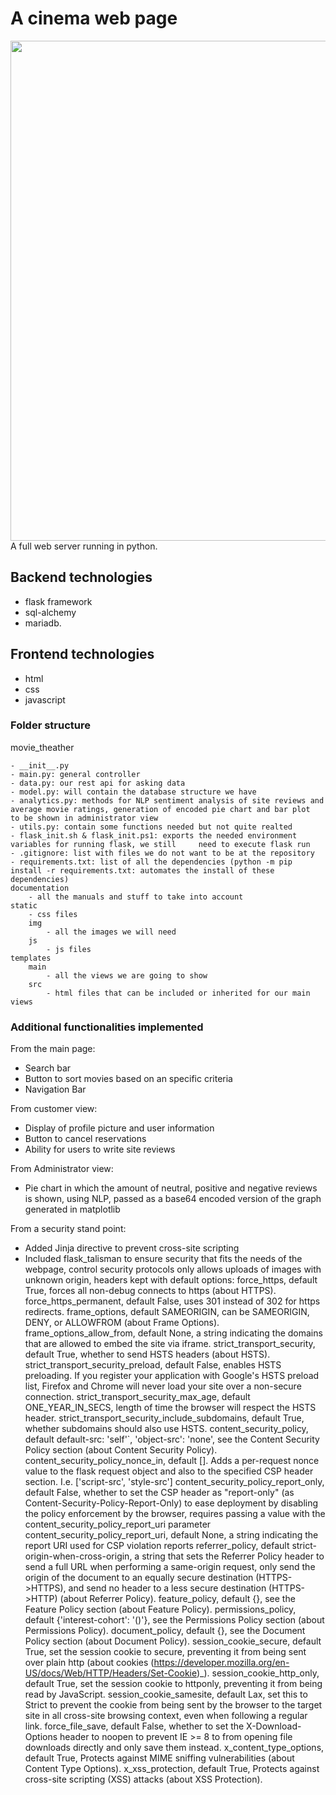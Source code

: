 # A cinema web page


<img width="800" src="https://github-readme-stats.vercel.app/api/pin/?username=chriss1245&repo=movie_theather&theme=vue-dark" align="center"/>
A full web server running in python.

## Backend technologies
 - flask framework
 - sql-alchemy
 - mariadb.

## Frontend technologies
 - html
 - css
 - javascript
 
### Folder structure

movie_theather

    - __init__.py
    - main.py: general controller
    - data.py: our rest api for asking data 
    - model.py: will contain the database structure we have
    - analytics.py: methods for NLP sentiment analysis of site reviews and average movie ratings, generation of encoded pie chart and bar plot
    to be shown in administrator view
    - utils.py: contain some functions needed but not quite realted
    - flask_init.sh & flask_init.ps1: exports the needed environment variables for running flask, we still     need to execute flask run
    - .gitignore: list with files we do not want to be at the repository
    - requirements.txt: list of all the dependencies (python -m pip install -r requirements.txt: automates the install of these dependencies)
    documentation
        - all the manuals and stuff to take into account
    static
        - css files
        img
            - all the images we will need
        js
            - js files
    templates
        main
            - all the views we are going to show
        src
            - html files that can be included or inherited for our main views


### Additional functionalities implemented
From the main page:
 - Search bar
 - Button to sort movies based on an specific criteria
 - Navigation Bar

From customer view:
 - Display of profile picture and user information
 - Button to cancel reservations 
 - Ability for users to write site reviews

From Administrator view:
 - Pie chart in which the amount of neutral, positive and negative reviews is shown, using NLP, passed as a base64 encoded version of the graph generated in matplotlib

From a security stand point:
 - Added Jinja directive to prevent cross-site scripting
 - Included flask_talisman to ensure security that fits the needs of the webpage, control security protocols only allows uploads of images with unknown origin, headers kept with default options: 
    force_https, default True, forces all non-debug connects to https (about HTTPS).
   force_https_permanent, default False, uses 301 instead of 302 for https redirects.
   frame_options, default SAMEORIGIN, can be SAMEORIGIN, DENY, or ALLOWFROM (about Frame Options).
   frame_options_allow_from, default None, a string indicating the domains that are allowed to embed the site via iframe.
   strict_transport_security, default True, whether to send HSTS headers (about HSTS).
   strict_transport_security_preload, default False, enables HSTS preloading. If you register your application with Google's HSTS preload list, Firefox and Chrome will never load your site over a non-secure connection.
   strict_transport_security_max_age, default ONE_YEAR_IN_SECS, length of time the browser will respect the HSTS header.
   strict_transport_security_include_subdomains, default True, whether subdomains should also use HSTS.
   content_security_policy, default default-src: 'self'`, 'object-src': 'none', see the Content Security Policy section (about Content Security Policy).
   content_security_policy_nonce_in, default []. Adds a per-request nonce value to the flask request object and also to the specified CSP header section. I.e. ['script-src', 'style-src']
   content_security_policy_report_only, default False, whether to set the CSP header as "report-only" (as Content-Security-Policy-Report-Only) to ease deployment by disabling the policy enforcement by the browser, requires passing a value with the content_security_policy_report_uri parameter
   content_security_policy_report_uri, default None, a string indicating the report URI used for CSP violation reports
   referrer_policy, default strict-origin-when-cross-origin, a string that sets the Referrer Policy header to send a full URL when performing a same-origin request, only send the origin of the document to an equally secure destination (HTTPS->HTTPS), and send no header to a less secure destination (HTTPS->HTTP) (about Referrer Policy).
   feature_policy, default {}, see the Feature Policy section (about Feature Policy).
   permissions_policy, default {'interest-cohort': '()'}, see the Permissions Policy section (about Permissions Policy).
   document_policy, default {}, see the Document Policy section (about Document Policy).
   session_cookie_secure, default True, set the session cookie to secure, preventing it from being sent over plain http (about cookies (https://developer.mozilla.org/en-US/docs/Web/HTTP/Headers/Set-Cookie)_).
   session_cookie_http_only, default True, set the session cookie to httponly, preventing it from being read by JavaScript.
   session_cookie_samesite, default Lax, set this to Strict to prevent the cookie from being sent by the browser to the target site in all cross-site browsing context, even when following a regular link.
   force_file_save, default False, whether to set the X-Download-Options header to noopen to prevent IE >= 8 to from opening file downloads directly and only save them instead.
   x_content_type_options, default True, Protects against MIME sniffing vulnerabilities (about Content Type Options).
   x_xss_protection, default True, Protects against cross-site scripting (XSS) attacks (about XSS Protection).



